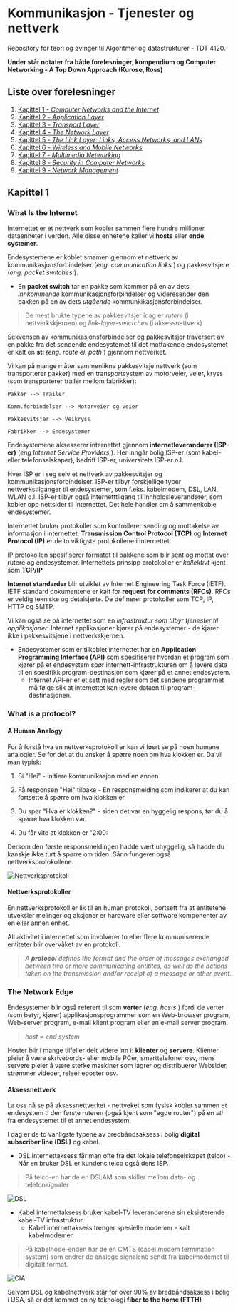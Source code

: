 # Kommunikasjon - Tjenester og nettverk

<meta name="author" content="Henrik Høiness">

Repository for teori og øvinger til Algoritmer og datastrukturer - TDT 4120.

**Under står notater fra både forelesninger, kompendium og Computer Networking - A Top Down Approach (Kurose, Ross)**

## Liste over forelesninger
1. [Kapittel 1 - *Computer Networks and the Internet*](#kap1)
2. [Kapittel 2 - *Application Layer*](#kap2)
3. [Kapittel 3 - *Transport Layer*](#kap3)
4. [Kapittel 4 - *The Network Layer*](#kap4)
5. [Kapittel 5 - *The Link Layer: Links, Access Networks, and LANs*](#kap5)
6. [Kapittel 6 - *Wireless and Mobile Networks*](#kap6)
7. [Kapittel 7 - *Multimedia Networking*](#kap7)
8. [Kapittel 8 - *Security in Computer Networks*](#kap8)
9. [Kapittel 9 - *Network Management*](#kap9)

<a name="kap1"></a>
## Kapittel 1

### What Is the Internet

Internettet er et nettverk som kobler sammen flere hundre millioner dataenheter i verden. Alle disse enhetene kaller vi **hosts** eller **ende systemer**.

Endesystemene er koblet smamen gjennom et nettverk av kommunikasjonsforbindelser (*eng. communication links* ) og pakkesvitsjere (*eng. packet switches* ). 

* En **packet switch** tar en pakke som kommer på en av dets *innkommende* kommunikasjonsforbindelser og videresender den pakken på en av dets *utgående* kommunkikasjonsforbindelser.

> De mest brukte typene av pakkesvitsjer idag er *rutere* (i nettverkskjernen) og *link-layer-swictches* (i aksessnettverk)


Sekvensen av kommunikasjonsforbindelser og pakkesvitsjer traversert av en pakke fra det sendende endesystemet til det mottakende endesystemet er kalt en **sti** (*eng. route el. path* ) gjennom nettverket. 


Vi kan på mange måter sammenlikne pakkesvitsje nettverk (som transporterer pakker) med en transportsystem av motorveier, veier, kryss (som transporterer trailer mellom fabrikker):

```text
Pakker --> Trailer

Komm.forbindelser --> Motorveier og veier

Pakkesvitsjer --> Veikryss

Fabrikker --> Endesystemer
```

Endesystemene aksesserer internettet gjennom **internetleverandører (ISP-er)**  (*eng Internet Service Providers* ). Her inngår bolig ISP-er (som kabel- eller telefonselskaper), bedrift ISP-er, universitets ISP-er o.l.

Hver ISP er i seg selv et nettverk av pakkesvitsjer og kommunikasjonsforbindelser. ISP-er tilbyr forskjellige typer nettverkstilganger til endesystemer, som f.eks. kabelmodem, DSL, LAN, WLAN o.l. ISP-er tilbyr også internetttilgang til innholdsleverandører, som kobler opp nettsider til internettet. Det hele handler om å sammenkoble endesystemer.

Internettet bruker protokoller som kontrollerer sending og mottakelse av informasjon i internettet. **Transmission Control Protocol (TCP)** og **Internet Protocol (IP)** er de to viktigste protokollene i internettet.

IP protokollen spesifiserer formatet til pakkene som blir sent og mottat over rutere og endesystemer. Internettets prinsipp protokoller er *kollektivt* kjent som **TCP/IP**


**Internet standarder** blir utviklet av Internet Engineering Task Force (IETF). IETF standard dokumentene er kalt for **request for comments (RFCs)**. RFCs er veldig tekniske og detalsjerte. De definerer protokoller som TCP, IP, HTTP og SMTP.


Vi kan også se på internettet som en *infrastruktur som tilbyr tjenester til applikasjoner*. Internet applikasjoner kjører på endesystemer - de kjører ikke i pakkesvitsjene i nettverkskjernen. 

* Endesystemer som er tilkoblet internettet har en **Application Programming Interface (API)** som spesifiserer hvordan et program som kjører på et endesystem spør internett-infrastrukturen om å levere data til en spesifikk program-destinasjon som kjører på et annet endesystem. 
	* Internet API-er er et sett med regler som det sendene programmet må følge slik at internettet kan levere dataen til program-destinasjonen.




### What is a protocol? 

#### A Human Analogy

For å forstå hva en nettverksprotokoll er kan vi føsrt se på noen humane analogier. Se for det at du ønsker å spørre noen om hva klokken er.
Da vil man typisk:

1. Si "Hei" - initiere kommunikasjon med en annen

2. Få responsen "Hei" tilbake - En responsmelding som indikerer at du kan fortsette å spørre om hva klokken er

3. Du spør "Hva er klokken?" - siden det var en hyggelig respons, tør du å spørre hva klokken var.

4. Du får vite at klokken er "2:00:


Dersom den første responsmeldingen hadde vært uhyggelig, så hadde du kanskje ikke turt å spørre om tiden. Sånn fungerer også nettverksprotokollene. 
 


![Nettverksprotokoll](https://i.imgur.com/UHcUWtt.png)


#### Nettverksprotokoller

En nettverksprotokoll er lik til en human protokoll, bortsett fra at entitetene utveksler melinger og aksjoner er hardware eller software komponenter av en eller annen enhet. 

All aktivitet i internettet som involverer to eller flere kommuniserende entiteter blir overvåket av en protokoll. 


> *A **protocol** defines the format and the order of messages exchanged between two or more communicating entitites, as well as the actions taken on the transmission and/or receipt of a message or other event.*



### The Network Edge

Endesystemer blir også referert til som **verter** (*eng. hosts* ) fordi de verter (som betyr, kjører) applikasjonsprogrammer som en Web-browser program, Web-server program, e-mail klient program eller en e-mail server program. 

> *host = end system*

Hoster blir i mange tilfeller delt videre inn i: **klienter** og **servere**. Klienter pleier å være skrivebords- eller mobile PCer, smarttelefoner osv, mens servere pleier å være sterke maskiner som lagrer og distribuerer Websider, strømmer videoer, releér eposter osv. 


#### Aksessnettverk

La oss nå se på aksessnettverket - nettveket som fysisk kobler sammen et endesystem tl den første ruteren (også kjent som "egde router") på en *sti* fra endesystemet til et annet endesystem.

I dag er de to vanligste typene av bredbåndsaksess i bolig **digital subscriber line (DSL)** og kabel.

* DSL Internettaksess får man ofte fra det lokale telefonselskapet (telco) - Når en bruker DSL er kundens telco også dens ISP.
> På telco-en har de en DSLAM som skiller mellom data- og telefonsignaler

![DSL](https://i.imgur.com/M5ChhwY.png)

* Kabel internettaksess bruker kabel-TV leverandørene sin eksisterende kabel-TV  infrastruktur.
	* Kabel internettaksess trenger spesielle modemer - kalt kabelmodemer.
> På kabelhode-enden har de en CMTS (cabel modem termination system) som endrer de analoge signalene sendt fra kabelmodemet til digitalt format. 
	 
![CIA](https://i.imgur.com/RjhtBlC.png)

Selvom DSL og kabelnettverk står for over 90% av bredbåndsaksess i bolig i USA, så er det kommet en ny teknologi **fiber to the home (FTTH)**
